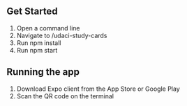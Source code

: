 ## Get Started
1. Open a command line
2. Navigate to /udaci-study-cards
3. Run npm install
4. Run npm start

## Running the app
1. Download Expo client from the App Store or Google Play
2. Scan the QR code on the terminal